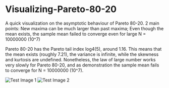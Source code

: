 # Visualizing-Pareto-80-20
A quick visualization  on the asymptotic behaviour of Pareto 80-20. 2 main points: New maxima can be much larger than past maxima; Even though the mean exists, the sample mean failed to converge even for large N = 10000000 (10^7)

Pareto 80-20 has the Pareto tail index log4(5), around 1.16. This means that the mean exists (roughly 7.21), the variance is infinite, while the skewness and kurtosis are undefined. Nonetheless, the law of large number works very slowly for Pareto 80-20, and as demonstration the sample mean fails to converge for N = 10000000 (10^7).

![Test Image 1](https://github.com/fallintoplace/Visualizing-Pareto-80-20/blob/master/samples_generated.gif)
![Test Image 2](https://github.com/fallintoplace/Visualizing-Pareto-80-20/blob/master/sample_mean.gif)
